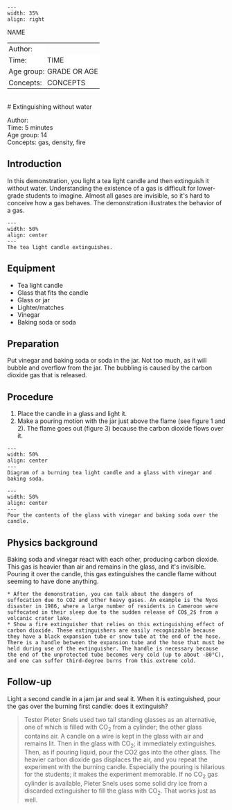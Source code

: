 

<div style="clear: both;">

```{figure} ../../figures/ready.png
---
width: 35%
align: right
```

</div>

<table style="width: 100%; border-collapse: collapse; border: none;">
    <tr style="background-color: white;"> 
        <td style="text-align: left; padding: 3px; border: none;">Author:</td
        <td style="text-align: left; padding: 3px; border: none;">NAME</td>
    </tr>
    <tr style="background-color: white;">
        <td style="text-align: left; padding: 3px; border: none;">Time:</td>
        <td style="text-align: left; padding: 3px; border: none;">TIME</td>
    </tr>
    <tr style="background-color: white;">
        <td style="text-align: left; padding: 3px; border: none;">Age group:</td>
        <td style="text-align: left; padding: 3px; border: none;">GRADE OR AGE</td>
    </tr>
    <tr style="background-color: white;">
        <td style="text-align: left; padding: 3px; border: none;">Concepts:</td>
        <td style="text-align: left; padding: 3px; border: none;">CONCEPTS</td>
    </tr>
</table><br>
# Extinguishing without water


Author:     \
Time:	5 minutes  	\
Age group:	14 \
Concepts:	gas, density, fire

## Introduction
In this demonstration, you light a tea light candle and then extinguish it without water. Understanding the existence of a gas is difficult for lower-grade students to imagine. Almost all gases are invisible, so it's hard to conceive how a gas behaves. The demonstration illustrates the behavior of a gas.

```{figure} demo29_figure3.jpg
---
width: 50%
align: center
---
The tea light candle extinguishes.
```

## Equipment
* Tea light candle
* Glass that fits the candle
* Glass or jar
* Lighter/matches
* Vinegar
* Baking soda or soda

## Preparation
Put vinegar and baking soda or soda in the jar. Not too much, as it will bubble and overflow from the jar. The bubbling is caused by the carbon dioxide gas that is released.

## Procedure
1. Place the candle in a glass and light it.
2. Make a pouring motion with the jar just above the flame (see figure 1 and 2). The flame goes out (figure 3) because the carbon dioxide flows over it.

```{figure} demo29_figure1.jpg
---
width: 50%
align: center
---
Diagram of a burning tea light candle and a glass with vinegar and baking soda.
```

```{figure} demo29_figure2.jpg
---
width: 50%
align: center
---
Pour the contents of the glass with vinegar and baking soda over the candle.
```


## Physics background
Baking soda and vinegar react with each other, producing carbon dioxide. This gas is heavier than air and remains in the glass, and it's invisible. Pouring it over the candle, this gas extinguishes the candle flame without seeming to have done anything.

```{tip}
* After the demonstration, you can talk about the dangers of suffocation due to CO2 and other heavy gases. An example is the Nyos disaster in 1986, where a large number of residents in Cameroon were suffocated in their sleep due to the sudden release of CO$_2$ from a volcanic crater lake.
* Show a fire extinguisher that relies on this extinguishing effect of carbon dioxide. These extinguishers are easily recognizable because they have a black expansion tube or snow tube at the end of the hose. There is a handle between the expansion tube and the hose that must be held during use of the extinguisher. The handle is necessary because the end of the unprotected tube becomes very cold (up to about -80°C), and one can suffer third-degree burns from this extreme cold.
```

## Follow-up
Light a second candle in a jam jar and seal it. When it is extinguished, pour the gas over the burning first candle: does it extinguish?


> Tester Pieter Snels used two tall standing glasses as an alternative, one of which is filled with CO$_2$ from a cylinder; the other glass contains air. 
> A candle on a wire is kept in the glass with air and remains lit. Then in the glass with CO$_2$; it immediately extinguishes. 
> Then, as if pouring liquid, pour the CO2 gas into the other glass. The heavier carbon dioxide gas displaces the air, and you repeat the experiment with the burning candle. Especially the pouring is hilarious for the students; it makes the experiment memorable.
> If no CO$_2$ gas cylinder is available, Pieter Snels uses some solid dry ice from a discarded extinguisher to fill the glass with CO$_2$. That works just as well.
